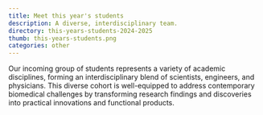 ```yaml
---
title: Meet this year's students
description: A diverse, interdisciplinary team.
directory: this-years-students-2024-2025
thumb: this-years-students.png
categories: other
---
```


Our incoming group of students represents a variety of academic disciplines, forming an interdisciplinary blend of scientists, engineers, and physicians. This diverse cohort is well-equipped to address contemporary biomedical challenges by transforming research findings and discoveries into practical innovations and functional products.
